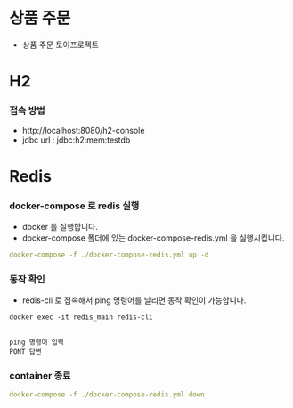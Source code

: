 # 상품 주문

- 상품 주문 토이프로젝트



# H2

### 접속 방법

- http://localhost:8080/h2-console
- jdbc url : jdbc:h2:mem:testdb



# Redis



### docker-compose 로 redis 실행

- docker 를 실행합니다.
- docker-compose 폴더에 있는 docker-compose-redis.yml 을 실행시킵니다.

```yaml
docker-compose -f ./docker-compose-redis.yml up -d
```



### 동작 확인

- redis-cli 로 접속해서 ping 명령어를 날리면 동작 확인이 가능합니다.

```shell
docker exec -it redis_main redis-cli


ping 명령어 입력
PONT 답변
```



### container 종료

```yaml
docker-compose -f ./docker-compose-redis.yml down
```